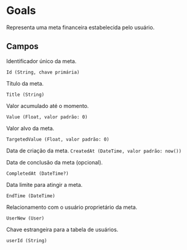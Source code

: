 # Goals
Representa uma meta financeira estabelecida pelo usuário.

## Campos
Identificador único da meta.

``Id (String, chave primária)`` 

Título da meta.

``Title (String)``

Valor acumulado até o momento.

``Value (Float, valor padrão: 0)``

Valor alvo da meta.

``TargetedValue (Float, valor padrão: 0)``

Data de criação da meta.
``CreatedAt (DateTime, valor padrão: now())``

Data de conclusão da meta (opcional).

``CompletedAt (DateTime?)``

Data limite para atingir a meta.

``EndTime (DateTime)``

Relacionamento com o usuário proprietário da meta.

``UserNew (User)``

Chave estrangeira para a tabela de usuários.

``userId (String)``